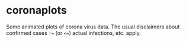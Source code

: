 # coronaplots
Some animated plots of corona virus data. The usual disclaimers about confirmed cases `!=` (or `<=`) actual infections, etc. apply.
